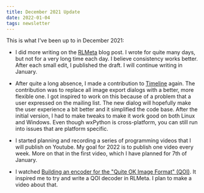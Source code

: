 ```yaml
---
title: December 2021 Update
date: 2022-01-04
tags: newsletter
---
```


This is what I've been up to in December 2021:

* I did more writing on the [RLMeta](/writing/rlmeta-poster-2/index.html) blog
  post. I wrote for quite many days, but not for a very long time each day. I
  believe consistency works better.  After each small edit, I published the
  draft. I will continue writing in January.

* After quite a long absence, I made a contribution to
  [Timeline](/projects/timeline/index.html) again. The contribution was to
  replace all image export dialogs with a better, more flexible one. I got
  inspired to work on this because of a problem that a user expressed on the
  mailing list. The new dialog will hopefully make the user experience a bit
  better and it simplified the code base. After the initial version, I had to
  make tweaks to make it work good on both Linux and Windows. Even though
  wxPython is cross-platform, you can still run into issues that are platform
  specific.

* I started planning and recording a series of programming videos that I will
  publish on Youtube. My goal for 2022 is to publish one video every week.
  More on that in the first video, which I have planned for 7th of January.

* I watched [Building an encoder for the "Quite OK Image Format"
  (QOI)](https://youtu.be/GgsRQuGSrc0). It inspired me to try and write a QOI
  decoder in RLMeta. I plan to make a video about that.
